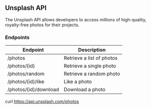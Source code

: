 ## Unsplash API

The Unsplash API allows developers to access millions of high-quality, royalty-free photos for their projects. 

### Endpoints
| Endpoint | Description |
| --- | --- |
| /photos | Retrieve a list of photos |
| /photos/{id} | Retrieve a single photo |
| /photos/random | Retrieve a random photo |
| /photos/{id}/like | Like a photo |
| /photos/{id}/download | Download a photo |



curl https://api.unsplash.com/photos